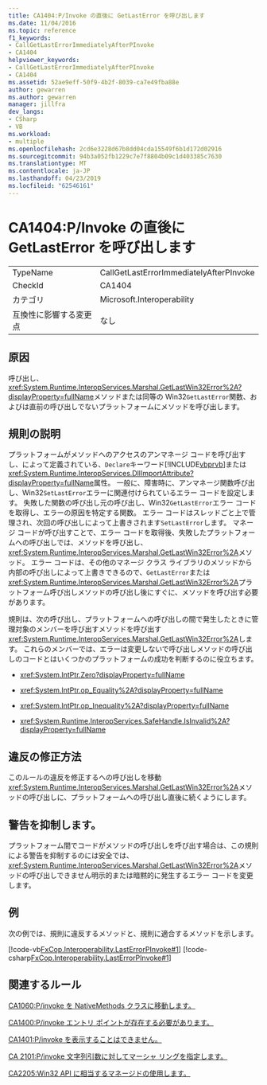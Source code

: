 ```yaml
---
title: CA1404:P/Invoke の直後に GetLastError を呼び出します
ms.date: 11/04/2016
ms.topic: reference
f1_keywords:
- CallGetLastErrorImmediatelyAfterPInvoke
- CA1404
helpviewer_keywords:
- CallGetLastErrorImmediatelyAfterPInvoke
- CA1404
ms.assetid: 52ae9eff-50f9-4b2f-8039-ca7e49fba88e
author: gewarren
ms.author: gewarren
manager: jillfra
dev_langs:
- CSharp
- VB
ms.workload:
- multiple
ms.openlocfilehash: 2cd6e3228d67b8dd04cda15549f6b1d172d02916
ms.sourcegitcommit: 94b3a052fb1229c7e7f8804b09c1d403385c7630
ms.translationtype: MT
ms.contentlocale: ja-JP
ms.lasthandoff: 04/23/2019
ms.locfileid: "62546161"
---
```

# <a name="ca1404-call-getlasterror-immediately-after-pinvoke"></a>CA1404:P/Invoke の直後に GetLastError を呼び出します

|||
|-|-|
|TypeName|CallGetLastErrorImmediatelyAfterPInvoke|
|CheckId|CA1404|
|カテゴリ|Microsoft.Interoperability|
|互換性に影響する変更点|なし|

## <a name="cause"></a>原因

呼び出し、<xref:System.Runtime.InteropServices.Marshal.GetLastWin32Error%2A?displayProperty=fullName>メソッドまたは同等の Win32`GetLastError`関数、およびは直前の呼び出しでないプラットフォームにメソッドを呼び出します。

## <a name="rule-description"></a>規則の説明
 プラットフォームがメソッドへのアクセスのアンマネージ コードを呼び出すし、によって定義されている、`Declare`キーワード[!INCLUDE[vbprvb](../code-quality/includes/vbprvb_md.md)]または<xref:System.Runtime.InteropServices.DllImportAttribute?displayProperty=fullName>属性。 一般に、障害時に、アンマネージ関数呼び出し、Win32`SetLastError`エラーに関連付けられているエラー コードを設定します。 失敗した関数の呼び出し元の呼び出し、Win32`GetLastError`エラー コードを取得し、エラーの原因を特定する関数。 エラー コードはスレッドごと上で管理され、次回の呼び出しによって上書きされます`SetLastError`します。 マネージ コードが呼び出すことで、エラー コードを取得後、失敗したプラットフォームへの呼び出しでは、メソッドを呼び出し、<xref:System.Runtime.InteropServices.Marshal.GetLastWin32Error%2A>メソッド。 エラー コードは、その他のマネージ クラス ライブラリのメソッドから内部の呼び出しによって上書きできるので、`GetLastError`または<xref:System.Runtime.InteropServices.Marshal.GetLastWin32Error%2A>プラットフォーム呼び出しメソッドの呼び出し後にすぐに、メソッドを呼び出す必要があります。

 規則は、次の呼び出し、プラットフォームへの呼び出しの間で発生したときに管理対象のメンバーを呼び出すメソッドを呼び出す<xref:System.Runtime.InteropServices.Marshal.GetLastWin32Error%2A>します。 これらのメンバーでは、エラーは変更しないで呼び出しメソッドの呼び出しのコードとはいくつかのプラットフォームの成功を判断するのに役立ちます。

- <xref:System.IntPtr.Zero?displayProperty=fullName>

- <xref:System.IntPtr.op_Equality%2A?displayProperty=fullName>

- <xref:System.IntPtr.op_Inequality%2A?displayProperty=fullName>

- <xref:System.Runtime.InteropServices.SafeHandle.IsInvalid%2A?displayProperty=fullName>

## <a name="how-to-fix-violations"></a>違反の修正方法
 このルールの違反を修正するへの呼び出しを移動<xref:System.Runtime.InteropServices.Marshal.GetLastWin32Error%2A>メソッドの呼び出しに、プラットフォームへの呼び出し直後に続くようにします。

## <a name="when-to-suppress-warnings"></a>警告を抑制します。
 プラットフォーム間でコードがメソッドの呼び出しを呼び出す場合は、この規則による警告を抑制するのには安全では、<xref:System.Runtime.InteropServices.Marshal.GetLastWin32Error%2A>メソッドの呼び出しできません明示的または暗黙的に発生するエラー コードを変更します。

## <a name="example"></a>例
 次の例では、規則に違反するメソッドと、規則に適合するメソッドを示します。

 [!code-vb[FxCop.Interoperability.LastErrorPInvoke#1](../code-quality/codesnippet/VisualBasic/ca1404-call-getlasterror-immediately-after-p-invoke_1.vb)]
 [!code-csharp[FxCop.Interoperability.LastErrorPInvoke#1](../code-quality/codesnippet/CSharp/ca1404-call-getlasterror-immediately-after-p-invoke_1.cs)]

## <a name="related-rules"></a>関連するルール
 [CA1060:P/invoke を NativeMethods クラスに移動します。](../code-quality/ca1060-move-p-invokes-to-nativemethods-class.md)

 [CA1400:P/invoke エントリ ポイントが存在する必要があります。](../code-quality/ca1400-p-invoke-entry-points-should-exist.md)

 [CA1401:P/invoke を表示することはできません。](../code-quality/ca1401-p-invokes-should-not-be-visible.md)

 [CA 2101:P/invoke 文字列引数に対してマーシャ リングを指定します。](../code-quality/ca2101-specify-marshaling-for-p-invoke-string-arguments.md)

 [CA2205:Win32 API に相当するマネージドの使用します。](../code-quality/ca2205-use-managed-equivalents-of-win32-api.md)